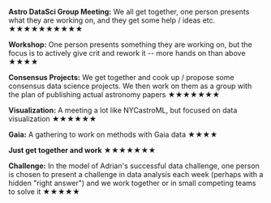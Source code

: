 
**Astro DataSci Group Meeting:** 
We all get together, one person presents what they are working on, and they get some help / ideas etc. ★★★★★★★★★★

**Workshop:**
One person presents something they are working on, but the focus is to actively give crit and rework it -- more hands on than above ★★★★

**Consensus Projects:**
We get together and cook up / propose some consensus data science projects. We then work on them as a group with the plan of publishing actual astronomy papers ★★★★★★★

**Visualization:**
A meeting a lot like NYCastroML, but focused on data visualization ★★★★★★

**Gaia:**
A gathering to work on methods with Gaia data ★★★★

**Just get together and work**
★★★★★★★

**Challenge:**
In the model of Adrian's successful data challenge, one person is chosen to present a challenge in data analysis each week (perhaps with a hidden "right answer") and we work together or in small competing teams to solve it ★★★★★

